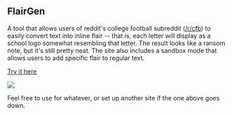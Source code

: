 FlairGen
----------------------------

A tool that allows users of reddit's college football subreddit ([/r/cfb](http://reddit.com/r/cfb/)) to easily convert text into inline flair -- that is, each letter will display as a school logo somewhat resembling that letter. The result looks like a ransom note, but it's still pretty neat. The site also includes a sandbox mode that allows users to add specific flair to regular text.

[Try it here](http://flairgen.herokuapp.com/)

![](http://i.imgur.com/lc1qwYB.png)

Feel free to use for whatever, or set up another site if the one above goes down.

